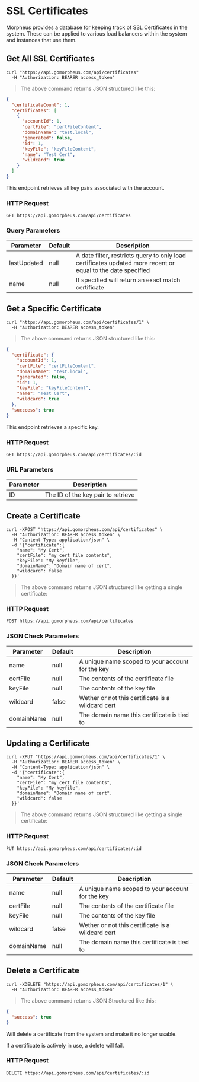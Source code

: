 # SSL Certificates

Morpheus provides a database for keeping track of SSL Certificates in the system. These can be applied to various load balancers within the system and instances that use them.

## Get All SSL Certificates

```shell
curl "https://api.gomorpheus.com/api/certificates"
  -H "Authorization: BEARER access_token"
```

> The above command returns JSON structured like this:

```json
{
  "certificateCount": 1,
  "certificates": [
    {
      "accountId": 1,
      "certFile": "certFileContent",
      "domainName": "test.local",
      "generated": false,
      "id": 1,
      "keyFile": "keyFileContent",
      "name": "Test Cert",
      "wildcard": true
    }
  ]
}
```

This endpoint retrieves all key pairs associated with the account.

### HTTP Request

`GET https://api.gomorpheus.com/api/certificates`

### Query Parameters

Parameter | Default | Description
--------- | ------- | -----------
lastUpdated | null | A date filter, restricts query to only load certificates updated more recent or equal to the date specified
name | null | If specified will return an exact match certificate


## Get a Specific Certificate


```shell
curl "https://api.gomorpheus.com/api/certificates/1" \
  -H "Authorization: BEARER access_token"
```

> The above command returns JSON structured like this:

```json
{
  "certificate": {
    "accountId": 1,
    "certFile": "certFileContent",
    "domainName": "test.local",
    "generated": false,
    "id": 1,
    "keyFile": "keyFileContent",
    "name": "Test Cert",
    "wildcard": true
  },
  "succcess": true
}
```

This endpoint retrieves a specific key.


### HTTP Request

`GET https://api.gomorpheus.com/api/certificates/:id`

### URL Parameters

Parameter | Description
--------- | -----------
ID | The ID of the key pair to retrieve

## Create a Certificate

```shell
curl -XPOST "https://api.gomorpheus.com/api/certificates" \
  -H "Authorization: BEARER access_token" \
  -H "Content-Type: application/json" \
  -d '{"certificate":{
    "name": "My Cert",
    "certFile": "my cert file contents",
    "keyFile": "My keyfile",
    "domainName": "Domain name of cert",
    "wildcard": false
  }}'
```

> The above command returns JSON structured like getting a single certificate: 

### HTTP Request

`POST https://api.gomorpheus.com/api/certificates`

### JSON Check Parameters

Parameter | Default | Description
--------- | ------- | -----------
name      | null | A unique name scoped to your account for the key
certFile | null | The contents of the certificate file
keyFile | null | The contents of the key file
wildcard | false | Wether or not this certificate is a wildcard cert
domainName | null | The domain name this certificate is tied to

## Updating a Certificate

```shell
curl -XPUT "https://api.gomorpheus.com/api/certificates/1" \
  -H "Authorization: BEARER access_token" \
  -H "Content-Type: application/json" \
  -d '{"certificate":{
    "name": "My Cert",
    "certFile": "my cert file contents",
    "keyFile": "My keyfile",
    "domainName": "Domain name of cert",
    "wildcard": false
  }}'
```

> The above command returns JSON structured like getting a single certificate: 

### HTTP Request

`PUT https://api.gomorpheus.com/api/certificates/:id`

### JSON Check Parameters

Parameter | Default | Description
--------- | ------- | -----------
name      | null | A unique name scoped to your account for the key
certFile | null | The contents of the certificate file
keyFile | null | The contents of the key file
wildcard | false | Wether or not this certificate is a wildcard cert
domainName | null | The domain name this certificate is tied to

## Delete a Certificate

```shell
curl -XDELETE "https://api.gomorpheus.com/api/certificates/1" \
  -H "Authorization: BEARER access_token"
```

> The above command returns JSON Structured like this:

```json
{
  "success": true
}
```

Will delete a certificate from the system and make it no longer usable.

<aside class="warning">
If a certificate is actively in use, a delete will fail.
</aside>

### HTTP Request

`DELETE https://api.gomorpheus.com/api/certificates/:id`


